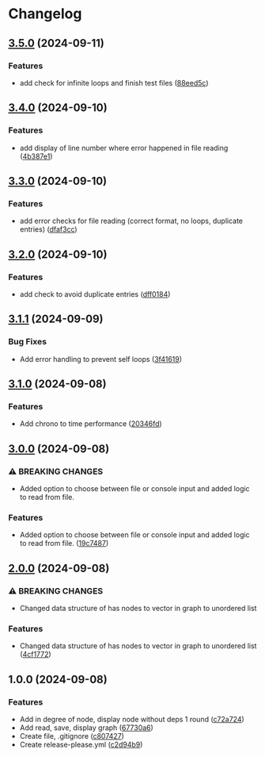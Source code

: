 # Changelog

## [3.5.0](https://github.com/IdentalerMaxima/GraphIndependentNodeFinder/compare/v3.4.0...v3.5.0) (2024-09-11)


### Features

* add check for infinite loops and finish test files ([88eed5c](https://github.com/IdentalerMaxima/GraphIndependentNodeFinder/commit/88eed5ccd837e206605f7f753d12e121ad18c1fa))

## [3.4.0](https://github.com/IdentalerMaxima/GraphIndependentNodeFinder/compare/v3.3.0...v3.4.0) (2024-09-10)


### Features

* add display of line number where error happened in file reading ([4b387e1](https://github.com/IdentalerMaxima/GraphIndependentNodeFinder/commit/4b387e124e3b2471a065cf2aa5efd532501b389e))

## [3.3.0](https://github.com/IdentalerMaxima/GraphIndependentNodeFinder/compare/v3.2.0...v3.3.0) (2024-09-10)


### Features

* add error checks for file reading (correct format, no loops, duplicate entries) ([dfaf3cc](https://github.com/IdentalerMaxima/GraphIndependentNodeFinder/commit/dfaf3ccd6f319710ca73997ded3cb32a4c3ca198))

## [3.2.0](https://github.com/IdentalerMaxima/GraphIndependentNodeFinder/compare/v3.1.1...v3.2.0) (2024-09-10)


### Features

* add check to avoid duplicate entries ([dff0184](https://github.com/IdentalerMaxima/GraphIndependentNodeFinder/commit/dff01846b476d4d20bdfa33fa953bd6ba6f892e9))

## [3.1.1](https://github.com/IdentalerMaxima/GraphIndependentNodeFinder/compare/v3.1.0...v3.1.1) (2024-09-09)


### Bug Fixes

* Add error handling to prevent self loops ([3f41619](https://github.com/IdentalerMaxima/GraphIndependentNodeFinder/commit/3f41619cf078cd9c59d1f3e0e7c5c696f59861dd))

## [3.1.0](https://github.com/IdentalerMaxima/GraphIndependentNodeFinder/compare/v3.0.0...v3.1.0) (2024-09-08)


### Features

* Add chrono to time performance ([20346fd](https://github.com/IdentalerMaxima/GraphIndependentNodeFinder/commit/20346fd4766f44adf48f1944d5af07f94c5d6ad7))

## [3.0.0](https://github.com/IdentalerMaxima/GraphIndependentNodeFinder/compare/v2.0.0...v3.0.0) (2024-09-08)


### ⚠ BREAKING CHANGES

* Added option to choose between file or console input and added logic to read from file.

### Features

* Added option to choose between file or console input and added logic to read from file. ([19c7487](https://github.com/IdentalerMaxima/GraphIndependentNodeFinder/commit/19c748700462ccbac69feb381d4e63b96b46d06f))

## [2.0.0](https://github.com/IdentalerMaxima/GraphIndependentNodeFinder/compare/v1.0.0...v2.0.0) (2024-09-08)


### ⚠ BREAKING CHANGES

* Changed data structure of has nodes to vector in graph to unordered list

### Features

* Changed data structure of has nodes to vector in graph to unordered list ([4cf1772](https://github.com/IdentalerMaxima/GraphIndependentNodeFinder/commit/4cf1772db374c1bbe1259a8d101267d16eb63390))

## 1.0.0 (2024-09-08)


### Features

* Add in degree of node, display node without deps 1 round ([c72a724](https://github.com/IdentalerMaxima/GraphIndependentNodeFinder/commit/c72a724e6114ba6670c1a5d743ba679c2b6bdd03))
* Add read, save, display graph ([67730a6](https://github.com/IdentalerMaxima/GraphIndependentNodeFinder/commit/67730a6316afa8352c3cd2fe737658630ac90e17))
* Create file, .gitignore ([c807427](https://github.com/IdentalerMaxima/GraphIndependentNodeFinder/commit/c8074277af2c7567254745ee91ef9ac6fe84235d))
* Create release-please.yml ([c2d94b9](https://github.com/IdentalerMaxima/GraphIndependentNodeFinder/commit/c2d94b9a02571145165c5103b27b93e647c37669))
